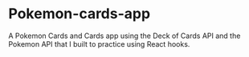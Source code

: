 # Pokemon-cards-app
A Pokemon Cards and Cards app using the Deck of Cards API and the Pokemon API that I built to practice using React hooks.
